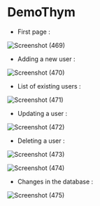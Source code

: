 # DemoThym

- First page :

![Screenshot (469)](https://github.com/nada-han/DemoThym/assets/124934843/8f0865ca-f8c4-4cf1-9cc4-e92627e4ea54)

- Adding a new user :

![Screenshot (470)](https://github.com/nada-han/DemoThym/assets/124934843/7fd4198b-9e17-4040-9d08-759701b38bbd)

- List of existing users :

![Screenshot (471)](https://github.com/nada-han/DemoThym/assets/124934843/7b839351-2d24-491f-b1f6-6ef04033d5a8)

- Updating a user :

![Screenshot (472)](https://github.com/nada-han/DemoThym/assets/124934843/ccade9c9-c06d-43a8-96d8-4268ca6a1b76)

- Deleting a user :

![Screenshot (473)](https://github.com/nada-han/DemoThym/assets/124934843/f3123c12-83b0-40aa-b910-28914b280ba3)

![Screenshot (474)](https://github.com/nada-han/DemoThym/assets/124934843/c182a773-7641-4c74-8f29-32177f11eace)

- Changes in the database :

![Screenshot (475)](https://github.com/nada-han/DemoThym/assets/124934843/b17ab664-0329-4ff7-bfca-5ee6eda267c7)
